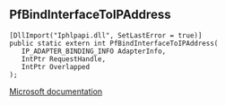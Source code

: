 ## PfBindInterfaceToIPAddress

```
[DllImport("Iphlpapi.dll", SetLastError = true)]
public static extern int PfBindInterfaceToIPAddress(
   IP_ADAPTER_BINDING_INFO AdapterInfo,
   IntPtr RequestHandle,
   IntPtr Overlapped
);
```

[Microsoft documentation](https://docs.microsoft.com/en-us/windows/win32/api/iphlpapi/nf-iphlpapi-pfbindinterfacetoipaddress)
